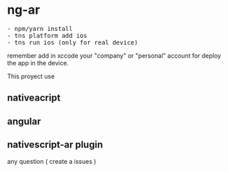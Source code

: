 # ng-ar

<pre>
- npm/yarn install
- tns platform add ios
- tns run ios (only for real device)
</pre>


remember add in xccode your "company" or "personal" account for deploy the app in the device.


This proyect use 
## nativeacript
## angular
## nativescript-ar plugin

any question ( create a issues )
